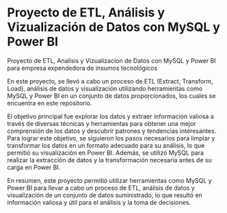 # Proyecto de ETL, Análisis y Vizualización de Datos con MySQL y Power BI
Proyecto de ETL, Analisis y Vizualizacion de Datos con MySQL y Power BI para empresa expendedora de insumos tecnológicos

En este proyecto, se llevó a cabo un proceso de ETL (Extract, Transform, Load), análisis de datos y visualización utilizando herramientas como MySQL y Power BI en un conjunto de datos proporcionados, los cuales se encuentra en este repositorio.

El objetivo principal fue explorar los datos y extraer información valiosa a través de diversas técnicas y herramientas para obtener una mejor comprensión de los datos y descubrir patrones y tendencias interesantes. Para lograr este objetivo, se siguieron los pasos necesarios para limpiar y transformar los datos en un formato adecuado para su análisis, lo que permitió su visualización en Power BI. Además, se utilizó MySQL para realizar la extracción de datos y la transformación necesaria antes de su carga en Power BI.

En resumen, este proyecto permitió utilizar herramientas como MySQL y Power BI para llevar a cabo un proceso de ETL, análisis de datos y visualización de un conjunto de datos suministrado, lo que resultó en información valiosa y útil para el análisis y la toma de decisiones.

